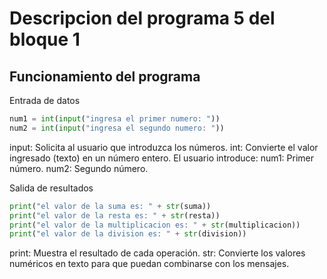 # Descripcion del programa 5 del bloque 1

## Funcionamiento del programa
 Entrada de datos
```Python 
num1 = int(input("ingresa el primer numero: "))
num2 = int(input("ingresa el segundo numero: "))
```
input: Solicita al usuario que introduzca los números.
int: Convierte el valor ingresado (texto) en un número entero.
El usuario introduce:
num1: Primer número.
num2: Segundo número.

Salida de resultados
``` Python
print("el valor de la suma es: " + str(suma))
print("el valor de la resta es: " + str(resta))
print("el valor de la multiplicacion es: " + str(multiplicacion))
print("el valor de la division es: " + str(division))
```
print: Muestra el resultado de cada operación.
str: Convierte los valores numéricos en texto para que puedan combinarse con los mensajes.
